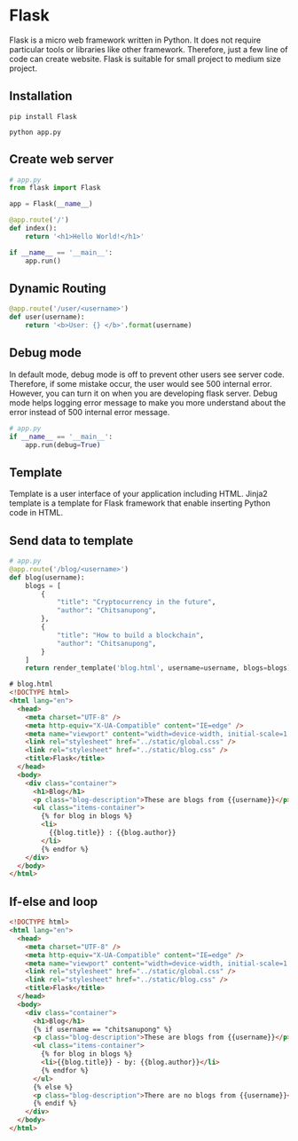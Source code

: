 # Flask

Flask is a micro web framework written in Python. It does not require particular tools or libraries like other framework. Therefore, just a few line of code can create website. Flask is suitable for small project to medium size project.

## Installation

```
pip install Flask

python app.py
```

## Create web server

```py
# app.py
from flask import Flask

app = Flask(__name__)

@app.route('/')
def index():
    return '<h1>Hello World!</h1>'

if __name__ == '__main__':
    app.run()
```

## Dynamic Routing

```py
@app.route('/user/<username>')
def user(username):
    return '<b>User: {} </b>'.format(username)

```

## Debug mode

In default mode, debug mode is off to prevent other users see server code. Therefore, if some mistake occur, the user would see 500 internal error. However, you can turn it on when you are developing flask server. Debug mode helps logging error message to make you more understand about the error instead of 500 internal error message.

```py
# app.py
if __name__ == '__main__':
    app.run(debug=True)
```

## Template

Template is a user interface of your application including HTML. Jinja2 template is a template for Flask framework that enable inserting Python code in HTML.

## Send data to template

```py
# app.py
@app.route('/blog/<username>')
def blog(username):
    blogs = [
        {
            "title": "Cryptocurrency in the future",
            "author": "Chitsanupong",
        },
        {
            "title": "How to build a blockchain",
            "author": "Chitsanupong",
        }
    ]
    return render_template('blog.html', username=username, blogs=blogs)

```

```html
# blog.html
<!DOCTYPE html>
<html lang="en">
  <head>
    <meta charset="UTF-8" />
    <meta http-equiv="X-UA-Compatible" content="IE=edge" />
    <meta name="viewport" content="width=device-width, initial-scale=1.0" />
    <link rel="stylesheet" href="../static/global.css" />
    <link rel="stylesheet" href="../static/blog.css" />
    <title>Flask</title>
  </head>
  <body>
    <div class="container">
      <h1>Blog</h1>
      <p class="blog-description">These are blogs from {{username}}</p>
      <ul class="items-container">
        {% for blog in blogs %}
        <li>
          {{blog.title}} : {{blog.author}}
        </li>
        {% endfor %}
    </div>
  </body>
</html>

```

## If-else and loop

```html
<!DOCTYPE html>
<html lang="en">
  <head>
    <meta charset="UTF-8" />
    <meta http-equiv="X-UA-Compatible" content="IE=edge" />
    <meta name="viewport" content="width=device-width, initial-scale=1.0" />
    <link rel="stylesheet" href="../static/global.css" />
    <link rel="stylesheet" href="../static/blog.css" />
    <title>Flask</title>
  </head>
  <body>
    <div class="container">
      <h1>Blog</h1>
      {% if username == "chitsanupong" %}
      <p class="blog-description">These are blogs from {{username}}</p>
      <ul class="items-container">
        {% for blog in blogs %}
        <li>{{blog.title}} - by: {{blog.author}}</li>
        {% endfor %}
      </ul>
      {% else %}
      <p class="blog-description">There are no blogs from {{username}}</p>
      {% endif %}
    </div>
  </body>
</html>
```
